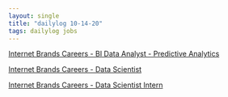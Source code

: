 ```yaml
---
layout: single
title: "dailylog 10-14-20"
tags: dailylog jobs
---
```




[Internet Brands Careers - BI Data Analyst - Predictive Analytics](https://jobs.jobvite.com/internetbrands/job/o0ZYcfwT)

[Internet Brands Careers - Data Scientist](https://jobs.jobvite.com/internetbrands/job/oMTEdfwg)

[Internet Brands Careers - Data Scientist Intern](https://jobs.jobvite.com/internetbrands/job/os6Edfw9)